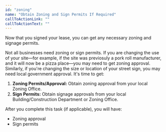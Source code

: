 ```yaml
---
id: "zoning"
name: "Obtain Zoning and Sign Permits If Required"
callToActionLink: ""
callToActionText: ""
---
```

Now that you signed your lease, you can get any necessary zoning and signage permits.

Not all businesses need zoning or sign permits. If you are changing the use of your site—for example, if the site was previosuly a pork roll manufacturer, and it will now be a pizza place—you may need to get zoning approval. Similarly, if you're changing the size or location of your street sign, you may need local government approval. It's time to get:
      
1. **Zoning Permits/Approval:** Obtain zoning approval from your local Zoning Office.
2. **Sign Permits:** Obtain signage approvals from your local Building/Construction Department or Zoning Office.

After you complete this task (if applicable), you will have:
- Zoning approval
- Sign permits
